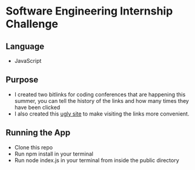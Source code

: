 # Software Engineering Internship Challenge
## Language
- JavaScript

## Purpose
- I created two bitlinks for coding conferences that are happening this summer, you can tell the history of the links and how many times they have been clicked
- I also created this [ugly site](https://coding-conferences.firebaseapp.com/) to make visiting the links more convenient.

## Running the App
- Clone this repo
- Run npm install in your terminal
- Run node index.js in your terminal from inside the public directory
